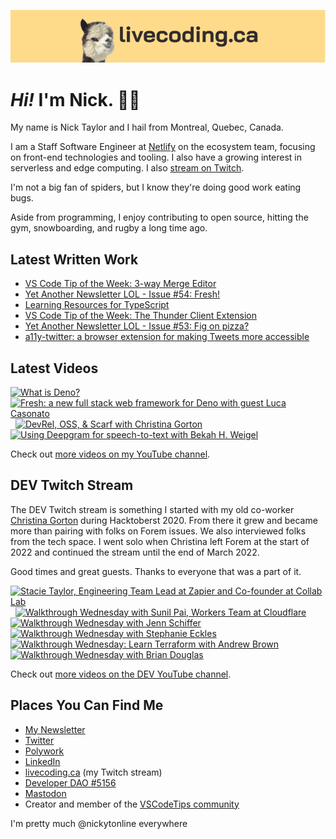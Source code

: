 <a href="https://livecoding.ca" title="livecoding.ca, my Twitch stream"><img src="livecodingdotca-banner.png" alt="An alpaca grinning with the words livecoding.ca beside them" /></a>

# <em>Hi!</em> I'm Nick. 👋🏻

My name is Nick Taylor and I hail from Montreal, Quebec, Canada.

I am a Staff Software Engineer at [Netlify](https://netlify.com/) on the ecosystem team, focusing on front-end technologies and tooling. I also have a growing interest in serverless and edge computing. I also [stream on Twitch](https://livecoding.ca/).

I'm not a big fan of spiders, but I know they're doing good work eating bugs.

Aside from programming, I enjoy contributing to open source, hitting the gym, snowboarding, and rugby a long time ago.

## Latest Written Work

<!-- BLOG-POST-LIST:START -->
- [VS Code Tip of the Week: 3-way Merge Editor](https://community.vscodetips.com/nickytonline/vs-code-tip-of-the-week-3-way-merge-editor-31la)
- [Yet Another Newsletter LOL - Issue #54: Fresh!](https://www.getrevue.co/profile/nickytonline/issues/yet-another-newsletter-lol-issue-54-fresh-1244106)
- [Learning Resources for TypeScript](https://www.iamdeveloper.com/posts/learning-resources-for-typescript-4g1n/)
- [VS Code Tip of the Week: The Thunder Client Extension](https://community.vscodetips.com/nickytonline/vs-code-tip-of-the-week-the-thunder-client-extension-1k3p)
- [Yet Another Newsletter LOL - Issue #53: Fig on pizza?](https://www.getrevue.co/profile/nickytonline/issues/yet-another-newsletter-lol-issue-53-fig-on-pizza-1241798)
- [a11y-twitter: a browser extension for making Tweets more accessible](https://www.iamdeveloper.com/posts/a11y-twitter-a-browser-extension-for-making-twitter-more-accessible-17kg/)
<!-- BLOG-POST-LIST:END -->

## Latest Videos

<!-- VIDEO-LIST:START --><div><a href="https://www.youtube.com/watch?v=7digrkx1YZ0" title="What is Deno?"><img src="https://i4.ytimg.com/vi/7digrkx1YZ0/hqdefault.jpg" alt="What is Deno?" width="360" height="270" /></a>&nbsp;&nbsp;<a href="https://www.youtube.com/watch?v=nBrcmlrekV4" title="Fresh: a new full stack web framework for Deno with guest Luca Casonato"><img src="https://i3.ytimg.com/vi/nBrcmlrekV4/hqdefault.jpg" alt="Fresh: a new full stack web framework for Deno with guest Luca Casonato" width="360" height="270" /></a>&nbsp;&nbsp;<a href="https://www.youtube.com/watch?v=7N--Ias4p_k" title="DevRel, OSS, & Scarf with Christina Gorton"><img src="https://i4.ytimg.com/vi/7N--Ias4p_k/hqdefault.jpg" alt="DevRel, OSS, & Scarf with Christina Gorton" width="360" height="270" /></a>&nbsp;&nbsp;<a href="https://www.youtube.com/watch?v=tHe2yBLh_Hc" title="Using Deepgram for speech-to-text with Bekah H. Weigel"><img src="https://i1.ytimg.com/vi/tHe2yBLh_Hc/hqdefault.jpg" alt="Using Deepgram for speech-to-text with Bekah H. Weigel" width="360" height="270" /></a>&nbsp;&nbsp;</div><!-- VIDEO-LIST:END -->

Check out [more videos on my YouTube channel](http://youtube.iamdeveloper.com/).

## DEV Twitch Stream

The DEV Twitch stream is something I started with my old co-worker [Christina Gorton](https://twitter.com/coffeecraftcode) during Hacktoberst 2020. From there it grew and became more than pairing with folks on Forem issues. We also interviewed folks from the tech space. I went solo when Christina left Forem at the start of 2022 and continued the stream until the end of March 2022.

Good times and great guests. Thanks to everyone that was a part of it.

<div>
  <a
    href="https://www.youtube.com/watch?v=cmooRSV4sr8"
    title="Stacie Taylor, Engineering Team Lead at Zapier and Co-founder at Collab Lab"
    ><img
      src="https://i4.ytimg.com/vi/cmooRSV4sr8/hqdefault.jpg"
      alt="Stacie Taylor, Engineering Team Lead at Zapier and Co-founder at Collab Lab"
      width="360"
      height="270" /></a
  >&nbsp;&nbsp;<a
    href="https://www.youtube.com/watch?v=zMEvgvSrPuo"
    title="Walkthrough Wednesday with Sunil Pai, Workers Team at Cloudflare"
    ><img
      src="https://i3.ytimg.com/vi/zMEvgvSrPuo/hqdefault.jpg"
      alt="Walkthrough Wednesday with Sunil Pai, Workers Team at Cloudflare"
      width="360"
      height="270" /></a
  >&nbsp;&nbsp;<a
    href="https://www.youtube.com/watch?v=MWkJFsC9jZo"
    title="Walkthrough Wednesday with Jenn Schiffer"
    ><img
      src="https://i2.ytimg.com/vi/MWkJFsC9jZo/hqdefault.jpg"
      alt="Walkthrough Wednesday with Jenn Schiffer"
      width="360"
      height="270" /></a
  >&nbsp;&nbsp<a
    href="https://www.youtube.com/watch?v=IH2IcYMxab4"
    title="Walkthrough Wednesday with Stephanie Eckles"
    ><img
      src="https://i2.ytimg.com/vi/IH2IcYMxab4/hqdefault.jpg"
      alt="Walkthrough Wednesday with Stephanie Eckles"
      width="360"
      height="270" /></a
  >&nbsp;&nbsp;<a
    href="https://www.youtube.com/watch?v=wHWzxGD_cRk"
    title="Walkthrough Wednesday: Learn Terraform with Andrew Brown"
    ><img
      src="https://i4.ytimg.com/vi/wHWzxGD_cRk/hqdefault.jpg"
      alt="Walkthrough Wednesday: Learn Terraform with Andrew Brown"
      width="360"
      height="270" /></a
  >&nbsp;&nbsp;<a
    href="https://www.youtube.com/watch?v=d1KCS6C4Rus"
    title="Walkthrough Wednesday with Brian Douglas"
    ><img
      src="https://i1.ytimg.com/vi/d1KCS6C4Rus/hqdefault.jpg"
      alt="Walkthrough Wednesday with Brian Douglas"
      width="360"
      height="270" /></a
  >
</div>

Check out [more videos on the DEV YouTube channel](https://www.youtube.com/thepracticaldevteam).

## Places You Can Find Me

- [My Newsletter](https://newsletter.iamdeveloper.com)
- [Twitter](https://twitter.com/nickytonline)
- [Polywork](https://timeline.iamdeveloper.com)
- [LinkedIn](https://www.linkedin.com/in/nickytonline/)
- [livecoding.ca](https://livecoding.ca) (my Twitch stream)
- [Developer DAO #5156](https://opensea.io/assets/0x25ed58c027921e14d86380ea2646e3a1b5c55a8b/5156)
- [Mastodon](https://toot.cafe/@nickytonline)
- Creator and member of the [VSCodeTips community](https://community.vscodetips.com)

I'm pretty much @nickytonline everywhere

